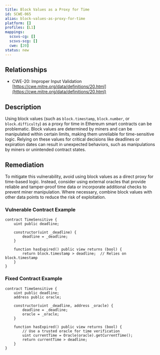 ```yaml
---
title: Block Values as a Proxy for Time
id: SCWE-065
alias: block-values-as-proxy-for-time
platform: []
profiles: [L1]
mappings:
  scsvs-cg: []
  scsvs-scg: []
  cwe: [20]
status: new
---
```


## Relationships  
- CWE-20: Improper Input Validation  
  [https://cwe.mitre.org/data/definitions/20.html](https://cwe.mitre.org/data/definitions/20.html)  

## Description
Using block values (such as `block.timestamp`, `block.number`, or `block.difficulty`) as a proxy for time in Ethereum smart contracts can be problematic. Block values are determined by miners and can be manipulated within certain limits, making them unreliable for time-sensitive logic. Relying on these values for critical decisions like deadlines or expiration dates can result in unexpected behaviors, such as manipulations by miners or unintended contract states.

## Remediation
To mitigate this vulnerability, avoid using block values as a direct proxy for time-based logic. Instead, consider using external oracles that provide reliable and tamper-proof time data or incorporate additional checks to prevent miner manipulation. Where necessary, combine block values with other data points to reduce the risk of exploitation.

### Vulnerable Contract Example
```solidity
contract TimeSensitive {
    uint public deadline;

    constructor(uint _deadline) {
        deadline = _deadline;
    }

    function hasExpired() public view returns (bool) {
        return block.timestamp > deadline;  // Relies on block.timestamp
    }
}
```

### Fixed Contract Example
```solidity
contract TimeSensitive {
    uint public deadline;
    address public oracle;

    constructor(uint _deadline, address _oracle) {
        deadline = _deadline;
        oracle = _oracle;
    }

    function hasExpired() public view returns (bool) {
        // Use a trusted oracle for time verification
        uint currentTime = Oracle(oracle).getCurrentTime();
        return currentTime > deadline;
    }
}
```